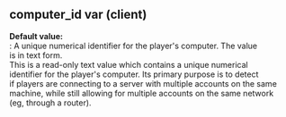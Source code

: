 ## computer_id var (client)    
**Default value:**    
:   A unique numerical identifier for the player\'s computer. The value    
    is in text form.    
This is a read-only text value which contains a unique numerical    
identifier for the player\'s computer. Its primary purpose is to detect    
if players are connecting to a server with multiple accounts on the same    
machine, while still allowing for multiple accounts on the same network    
(eg, through a router).  